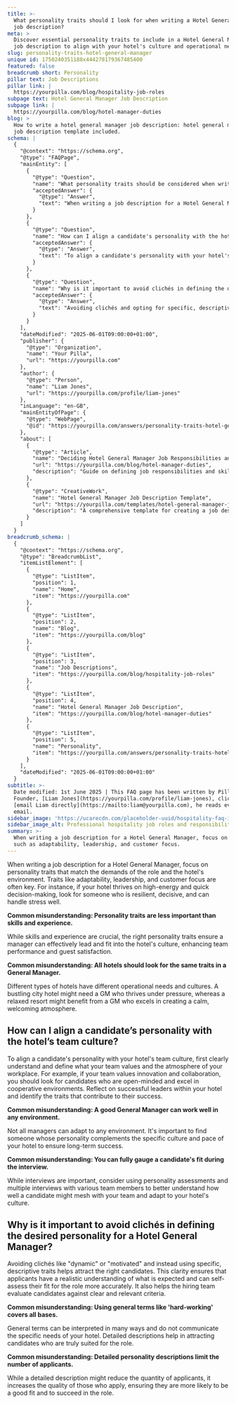 ```yaml
---
title: >-
  What personality traits should I look for when writing a Hotel General Manager
  job description?
meta: >
  Discover essential personality traits to include in a Hotel General Manager
  job description to align with your hotel's culture and operational needs.
slug: personality-traits-hotel-general-manager
unique id: 1750240351188x444278179367485400
featured: false
breadcrumb short: Personality
pillar text: Job Descriptions
pillar link: |
  https://yourpilla.com/blog/hospitality-job-roles
subpage text: Hotel General Manager Job Description
subpage link: |
  https://yourpilla.com/blog/hotel-manager-duties
blog: >
  How to write a hotel general manager job description: hotel general manager
  job description template included.
schema: |
  {
    "@context": "https://schema.org",
    "@type": "FAQPage",
    "mainEntity": [
      {
        "@type": "Question",
        "name": "What personality traits should be considered when writing a Hotel General Manager job description?",
        "acceptedAnswer": {
          "@type": "Answer",
          "text": "When writing a job description for a Hotel General Manager, focus on traits such as adaptability, leadership, and customer focus. These traits should align with the demands of the role and the hotel's environment. For instance, a high-energy hotel might require a resilient, decisive manager who can handle stress effectively. Consider the specific operational needs and culture of the hotel when determining desirable personality traits."
        }
      },
      {
        "@type": "Question",
        "name": "How can I align a candidate's personality with the hotel’s team culture?",
        "acceptedAnswer": {
          "@type": "Answer",
          "text": "To align a candidate's personality with your hotel's team culture, define the core values and atmosphere of your workplace. Look for candidates who exhibit traits that align with these values. Utilize methods such as personality assessments and multiple interviews with various team members to better understand a candidate's suitability."
        }
      },
      {
        "@type": "Question",
        "name": "Why is it important to avoid clichés in defining the desired personality for a Hotel General Manager?",
        "acceptedAnswer": {
          "@type": "Answer",
          "text": "Avoiding clichés and opting for specific, descriptive traits in your job descriptions helps attract suitable candidates and gives them a realistic understanding of what is expected. This improves the likelihood of attracting applicants who genuinely fit the role and enhances the hiring team's ability to evaluate them effectively."
        }
      }
    ],
    "dateModified": "2025-06-01T09:00:00+01:00",
    "publisher": {
      "@type": "Organization",
      "name": "Your Pilla",
      "url": "https://yourpilla.com"
    },
    "author": {
      "@type": "Person",
      "name": "Liam Jones",
      "url": "https://yourpilla.com/profile/liam-jones"
    },
    "inLanguage": "en-GB",
    "mainEntityOfPage": {
      "@type": "WebPage",
      "@id": "https://yourpilla.com/answers/personality-traits-hotel-general-manager"
    },
    "about": [
      {
        "@type": "Article",
        "name": "Deciding Hotel General Manager Job Responsibilities and Skills",
        "url": "https://yourpilla.com/blog/hotel-manager-duties",
        "description": "Guide on defining job responsibilities and skills needed for a Hotel General Manager position."
      },
      {
        "@type": "CreativeWork",
        "name": "Hotel General Manager Job Description Template",
        "url": "https://yourpilla.com/templates/hotel-general-manager-job-description",
        "description": "A comprehensive template for creating a job description for a Hotel General Manager role."
      }
    ]
  }
breadcrumb_schema: |
  {
    "@context": "https://schema.org",
    "@type": "BreadcrumbList",
    "itemListElement": [
      {
        "@type": "ListItem",
        "position": 1,
        "name": "Home",
        "item": "https://yourpilla.com"
      },
      {
        "@type": "ListItem",
        "position": 2,
        "name": "Blog",
        "item": "https://yourpilla.com/blog"
      },
      {
        "@type": "ListItem",
        "position": 3,
        "name": "Job Descriptions",
        "item": "https://yourpilla.com/blog/hospitality-job-roles"
      },
      {
        "@type": "ListItem",
        "position": 4,
        "name": "Hotel General Manager Job Description",
        "item": "https://yourpilla.com/blog/hotel-manager-duties"
      },
      {
        "@type": "ListItem",
        "position": 5,
        "name": "Personality",
        "item": "https://yourpilla.com/answers/personality-traits-hotel-general-manager"
      }
    ],
    "dateModified": "2025-06-01T09:00:00+01:00"
  }
subtitle: >-
  Date modified: 1st June 2025 | This FAQ page has been written by Pilla
  Founder, [Liam Jones](https://yourpilla.com/profile/liam-jones), click to
  [email Liam directly](https://mailto:liam@yourpilla.com), he reads every
  email.
sidebar_image: 'https://ucarecdn.com/placeholder-uuid/hospitality-faq-image.jpg'
sidebar_image_alt: Professional hospitality job roles and responsibilities
summary: >-
  When writing a job description for a Hotel General Manager, focus on traits
  such as adaptability, leadership, and customer focus.
---
```

When writing a job description for a Hotel General Manager, focus on personality traits that match the demands of the role and the hotel's environment. Traits like adaptability, leadership, and customer focus are often key. For instance, if your hotel thrives on high-energy and quick decision-making, look for someone who is resilient, decisive, and can handle stress well.

**Common misunderstanding: Personality traits are less important than skills and experience.**

While skills and experience are crucial, the right personality traits ensure a manager can effectively lead and fit into the hotel's culture, enhancing team performance and guest satisfaction.

**Common misunderstanding: All hotels should look for the same traits in a General Manager.**

Different types of hotels have different operational needs and cultures. A bustling city hotel might need a GM who thrives under pressure, whereas a relaxed resort might benefit from a GM who excels in creating a calm, welcoming atmosphere.

## How can I align a candidate’s personality with the hotel’s team culture?

To align a candidate's personality with your hotel's team culture, first clearly understand and define what your team values and the atmosphere of your workplace. For example, if your team values innovation and collaboration, you should look for candidates who are open-minded and excel in cooperative environments. Reflect on successful leaders within your hotel and identify the traits that contribute to their success.

**Common misunderstanding: A good General Manager can work well in any environment.**

Not all managers can adapt to any environment. It's important to find someone whose personality complements the specific culture and pace of your hotel to ensure long-term success.

**Common misunderstanding: You can fully gauge a candidate's fit during the interview.**

While interviews are important, consider using personality assessments and multiple interviews with various team members to better understand how well a candidate might mesh with your team and adapt to your hotel's culture.

## Why is it important to avoid clichés in defining the desired personality for a Hotel General Manager?

Avoiding clichés like "dynamic" or "motivated" and instead using specific, descriptive traits helps attract the right candidates. This clarity ensures that applicants have a realistic understanding of what is expected and can self-assess their fit for the role more accurately. It also helps the hiring team evaluate candidates against clear and relevant criteria.

**Common misunderstanding: Using general terms like 'hard-working' covers all bases.**

General terms can be interpreted in many ways and do not communicate the specific needs of your hotel. Detailed descriptions help in attracting candidates who are truly suited for the role.

**Common misunderstanding: Detailed personality descriptions limit the number of applicants.**

While a detailed description might reduce the quantity of applicants, it increases the quality of those who apply, ensuring they are more likely to be a good fit and to succeed in the role.
